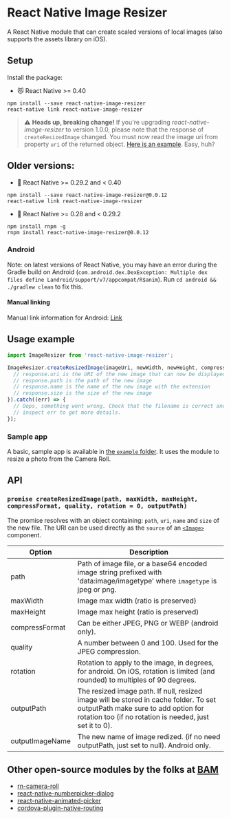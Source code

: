 # React Native Image Resizer

A React Native module that can create scaled versions of local images (also supports the assets library on iOS).

## Setup

Install the package:

* 😻 React Native >= 0.40
```
npm install --save react-native-image-resizer
react-native link react-native-image-resizer
```

> ⚠️ **Heads up, breaking change!** If you're upgrading *react-native-image-resizer* to version 1.0.0, please note that the response of `createResizedImage` changed. You must now read the image uri from property `uri` of the returned object. [Here is an example](https://github.com/bamlab/react-native-image-resizer/commit/15ea06d7651faf316b946170427efa90ea48dc4e). Easy, huh?

## Older versions:

* 👨 React Native >= 0.29.2 and < 0.40
```
npm install --save react-native-image-resizer@0.0.12
react-native link react-native-image-resizer
```

* 👴 React Native >= 0.28 and < 0.29.2
```
npm install rnpm -g
rnpm install react-native-image-resizer@0.0.12
```

### Android

Note: on latest versions of React Native, you may have an error during the Gradle build on Android (`com.android.dex.DexException: Multiple dex files define Landroid/support/v7/appcompat/R$anim`). Run `cd android && ./gradlew clean` to fix this.

#### Manual linking
Manual link information for Android: [Link](docs/android_manual_config.md)

## Usage example

```javascript
import ImageResizer from 'react-native-image-resizer';

ImageResizer.createResizedImage(imageUri, newWidth, newHeight, compressFormat, quality, rotation, outputPath).then((response) => {
  // response.uri is the URI of the new image that can now be displayed, uploaded...
  // response.path is the path of the new image
  // response.name is the name of the new image with the extension
  // response.size is the size of the new image
}).catch((err) => {
  // Oops, something went wrong. Check that the filename is correct and
  // inspect err to get more details.
});
```

### Sample app

A basic, sample app is available in [the `example` folder](https://github.com/bamlab/react-native-image-resizer/tree/master/example). It uses the module to resize a photo from the Camera Roll.

## API

### `promise createResizedImage(path, maxWidth, maxHeight, compressFormat, quality, rotation = 0, outputPath)`

The promise resolves with an object containing: `path`, `uri`, `name` and `size` of the new file. The URI can be used directly as the `source` of an [`<Image>`](https://facebook.github.io/react-native/docs/image.html) component.

Option | Description
------ | -----------
path | Path of image file, or a base64 encoded image string prefixed with 'data:image/imagetype' where `imagetype` is jpeg or png.
maxWidth | Image max width (ratio is preserved)
maxHeight | Image max height (ratio is preserved)
compressFormat | Can be either JPEG, PNG or WEBP (android only).
quality | A number between 0 and 100. Used for the JPEG compression.
rotation | Rotation to apply to the image, in degrees, for android. On iOS, rotation is limited (and rounded) to multiples of 90 degrees.
outputPath | The resized image path. If null, resized image will be stored in cache folder. To set outputPath make sure to add option for rotation too (if no rotation is needed, just set it to 0).
outputImageName | The new name of image redized. (if no need outputPath, just set to null). Android only.

## Other open-source modules by the folks at [BAM](http://github.com/bamlab)

 * [rn-camera-roll](https://github.com/bamlab/rn-camera-roll)
 * [react-native-numberpicker-dialog](https://github.com/bamlab/react-native-numberpicker-dialog)
 * [react-native-animated-picker](https://github.com/bamlab/react-native-animated-picker)
 * [cordova-plugin-native-routing](https://github.com/bamlab/cordova-plugin-native-routing)
